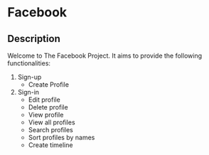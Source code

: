 # Facebook

## Description
Welcome to The Facebook Project. It aims to provide the following functionalities:
1. Sign-up
    * Create Profile
2. Sign-in
    * Edit profile
    * Delete profile
    * View profile
    * View all profiles
    * Search profiles
    * Sort profiles by names
    * Create timeline
